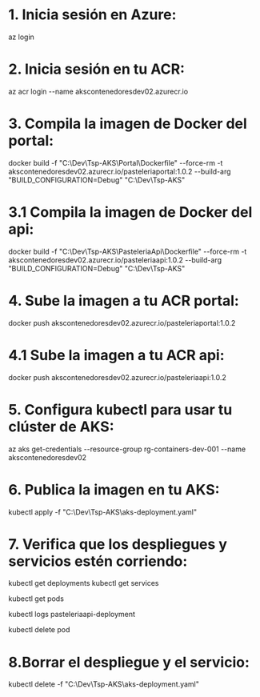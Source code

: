 ﻿# 1.	Inicia sesión en Azure:
az login
# 2.	Inicia sesión en tu ACR:
az acr login --name akscontenedoresdev02.azurecr.io
   
# 3.	Compila la imagen de Docker del portal:
docker build -f "C:\Dev\Tsp-AKS\Portal\Dockerfile" --force-rm -t akscontenedoresdev02.azurecr.io/pasteleriaportal:1.0.2 --build-arg "BUILD_CONFIGURATION=Debug" "C:\Dev\Tsp-AKS"

# 3.1	Compila la imagen de Docker del api:
docker build -f "C:\Dev\Tsp-AKS\PasteleriaApi\Dockerfile" --force-rm -t akscontenedoresdev02.azurecr.io/pasteleriaapi:1.0.2 --build-arg "BUILD_CONFIGURATION=Debug" "C:\Dev\Tsp-AKS"

# 4.	Sube la imagen a tu ACR portal:
docker push akscontenedoresdev02.azurecr.io/pasteleriaportal:1.0.2

# 4.1	Sube la imagen a tu ACR api:
docker push akscontenedoresdev02.azurecr.io/pasteleriaapi:1.0.2

# 5. Configura kubectl para usar tu clúster de AKS:
az aks get-credentials --resource-group rg-containers-dev-001 --name akscontenedoresdev02
   
# 6. Publica la imagen en tu AKS:
kubectl apply -f "C:\Dev\Tsp-AKS\aks-deployment.yaml"

# 7. Verifica que los despliegues y servicios estén corriendo:
kubectl get deployments
kubectl get services

kubectl get pods

kubectl logs pasteleriaapi-deployment 

kubectl delete pod <nombre-del-pod>


# 8.Borrar el despliegue y el servicio:
kubectl delete -f "C:\Dev\Tsp-AKS\aks-deployment.yaml"

   

   

   
   
   